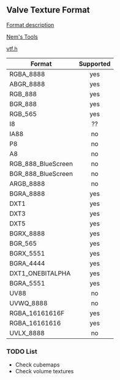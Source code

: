 ## Valve Texture Format

[Format description](https://developer.valvesoftware.com/wiki/Valve_Texture_Format)

[Nem's Tools](http://nemesis.thewavelength.net/index.php?c=149)

[vtf.h](https://github.com/ValveSoftware/source-sdk-2013/blob/master/sp/src/public/vtf/vtf.h)

| Format             | Supported |
| ------------------ |:---------:|
| RGBA_8888          |     yes   |
| ABGR_8888          |     yes   |
| RGB_888            |     yes   |
| BGR_888            |     yes   |
| RGB_565            |     yes   |
| I8                 |     ??    |
| IA88               |     no    |
| P8                 |     no    |
| A8                 |     no    |
| RGB_888_BlueScreen |     no    |
| BGR_888_BlueScreen |     no    |
| ARGB_8888          |     no    |
| BGRA_8888          |     yes   |
| DXT1               |     yes   |
| DXT3               |     yes   |
| DXT5               |     yes   |
| BGRX_8888          |     yes   |
| BGR_565            |     yes   |
| BGRX_5551          |     yes   |
| BGRA_4444          |     yes   |
| DXT1_ONEBITALPHA   |     yes   |
| BGRA_5551          |     yes   |
| UV88               |     no    |
| UVWQ_8888          |     no    |
| RGBA_16161616F     |     yes   |
| RGBA_16161616      |     yes   |
| UVLX_8888          |     no    |

### TODO List

* Check cubemaps
* Check volume textures
